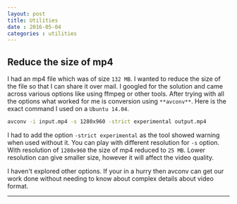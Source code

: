 ```yaml
---
layout: post
title: Utilities
date : 2016-05-04
categories : utilities
---
```


## Reduce the size of mp4

I had an mp4 file which was of size `132 MB`. I wanted to reduce the size of the file so that I can share it over mail. I googled for the solution and came across various options like using ffmpeg or other tools. After trying with all the options what worked for me is conversion using `**avconv**`. Here is the exact command I used on a `Ubuntu 14.04`.

```bash
avconv -i input.mp4 -s 1280x960 -strict experimental output.mp4
```

I had to add the option `-strict experimental` as the tool showed warning when used without it. You can play with different resolution for `-s` option. With resolution of `1280x960` the size of mp4 reduced to `25 MB`. Lower resolution can give smaller size, however it will affect the video quality.

I haven't explored other options. If your in a hurry then avconv can get our work done without needing to know about complex details about video format.


---
